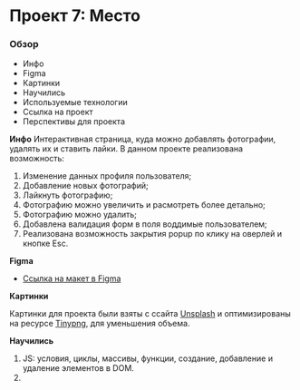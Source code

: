 # Проект 7: Место

### Обзор

* Инфо
* Figma
* Картинки
* Научились
* Используемые технологии
* Ссылка на проект
* Перспективы для проекта

**Инфо**
Интерактивная страница, куда можно добавлять фотографии, удалять их и ставить лайки.
В данном проекте реализована возможность:
1. Изменение данных профиля пользователя;
2. Добавление новых фотографий;
3. Лайкнуть фотографию;
4. Фотографию можно увеличить и расмотреть более детально;
5. Фотографию можно удалить;
6. Добавлена валидация форм в поля воддимые пользователем;
7. Реализована возможность закрытия popup по клику на оверлей и кнопке Esc.

**Figma**

* [Ссылка на макет в Figma](https://www.figma.com/file/2cn9N9jSkmxD84oJik7xL7/JavaScript.-Sprint-4?node-id=0%3A1)

**Картинки**

Картинки для проекта были взяты с ссайта [Unsplash](https://unsplash.com/) и оптимизированы на ресурсе [Tinypng](https://tinypng.com/), для уменьшения объема.

**Научились**

1. JS: условия, циклы, массивы, функции, создание, добавление и удаление элементов в DOM.
2. <template> элементы для динамического добавления контента.
3. Валидация форм.
4. ООП.
5. Рефакторинг кода JS: использованы модули; применен импорт и экспорт; скрытые переменные.

**Используемые технологии**

1. HTML5
2. CSS 3 (Flex, Grid Layout)
3. JavaScript ES2015
4. Адаптивная вёрстка

**Ссылки на проект**

1. [Ссылка на репозиторий в Github](https://github.com/maksim-moryakov/mesto/tree/main)
2. [Ссылка на опубликованный проект](https://maksim-moryakov.github.io/mesto/)

**Перспекивы проекта**

1. Интеграция с бэкэндом для возможности сохранения внесенных изменений;
2. Возможность хранения нескольких профилей пользователей;
